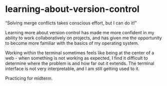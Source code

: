 # learning-about-version-control
“Solving merge conflicts takes conscious effort, but I can do it!”

Learning more about version control has made me more confident in my ability to work collaboratively on projects, and has given me the opportunity to become more familiar with the basics of my operating system. 

Working within the terminal sometimes feels like being at the center of a web - when something is not working as expected, I find it difficult to determine where the problem is and how far out it extends. The terminal interface is not very interpretable, and I am still getting used to it.

Practicing for midterm.